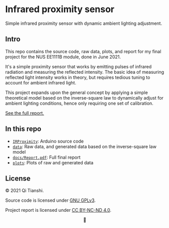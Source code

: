 # Infrared proximity sensor
Simple infrared proximity sensor with dynamic ambient lighting adjustment.

## Intro
This repo contains the source code, raw data, plots, and report for my final project for the NUS EE1111B module, done in June 2021.

It's a simple proximity sensor that works by emitting pulses of infrared radiation and measuring the reflected intensity. The basic idea of measuring reflected light intensity works in theory, but requires tedious tuning to account for ambient infrared light.

This project expands upon the general concept by applying a simple theoretical model based on the inverse-square law to dynamically adjust for ambient lighting conditions, hence only requiring one set of calibration.

[See the full report.](https://github.com/qitianshi/IR-proximity/raw/main/docs/Report.pdf)

## In this repo
- [`IRProximity`](./IRProximity): Arduino source code
- [`data`](./data): Raw data, and generated data based on the inverse-square law model
- [`docs/Report.pdf`](https://github.com/qitianshi/IR-proximity/raw/main/docs/Report.pdf): Full final report
- [`plots`](./plots): Plots of raw and generated data

## License
© 2021 Qi Tianshi.

Source code is licensed under [GNU GPLv3](./LICENSE).

Project report is licensed under [CC BY-NC-ND 4.0](https://creativecommons.org/licenses/by-nc-nd/4.0/).

<p align="center">📏</p>
